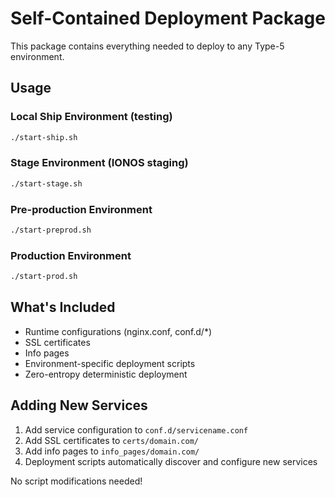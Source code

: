 # Self-Contained Deployment Package

This package contains everything needed to deploy to any Type-5 environment.

## Usage

### Local Ship Environment (testing)
```bash
./start-ship.sh
```

### Stage Environment (IONOS staging)
```bash
./start-stage.sh
```

### Pre-production Environment
```bash
./start-preprod.sh
```

### Production Environment
```bash
./start-prod.sh
```

## What's Included

- Runtime configurations (nginx.conf, conf.d/*)
- SSL certificates
- Info pages
- Environment-specific deployment scripts
- Zero-entropy deterministic deployment

## Adding New Services

1. Add service configuration to `conf.d/servicename.conf`
2. Add SSL certificates to `certs/domain.com/`
3. Add info pages to `info_pages/domain.com/`
4. Deployment scripts automatically discover and configure new services

No script modifications needed!
